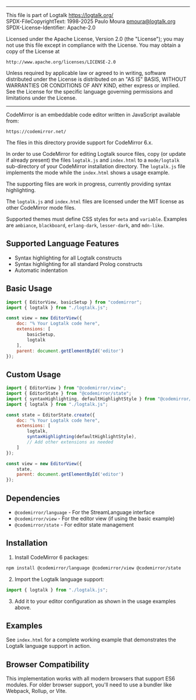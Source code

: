 ________________________________________________________________________

This file is part of Logtalk <https://logtalk.org/>  
SPDX-FileCopyrightText: 1998-2025 Paulo Moura <pmoura@logtalk.org>  
SPDX-License-Identifier: Apache-2.0

Licensed under the Apache License, Version 2.0 (the "License");
you may not use this file except in compliance with the License.
You may obtain a copy of the License at

    http://www.apache.org/licenses/LICENSE-2.0

Unless required by applicable law or agreed to in writing, software
distributed under the License is distributed on an "AS IS" BASIS,
WITHOUT WARRANTIES OR CONDITIONS OF ANY KIND, either express or implied.
See the License for the specific language governing permissions and
limitations under the License.
________________________________________________________________________


CodeMirror is an embeddable code editor written in JavaScript available from:

	https://codemirror.net/

The files in this directory provide support for CodeMirror 6.x.

In order to use CodeMirror for editing Logtalk source files, copy (or update
if already present) the files `logtalk.js` and `index.html` to a `mode/logtalk`
sub-directory of your CodeMirror installation directory. The `logtalk.js` file
implements the mode while the `index.html` shows a usage example.

The supporting files are work in progress, currently providing syntax
highlighting.

The `logtalk.js` and `index.html` files are licensed under the MIT license
as other CodeMirror mode files.

Supported themes must define CSS styles for `meta` and `variable`. Examples
are `ambiance`, `blackboard`, `erlang-dark`, `lesser-dark`, and `mdn-like`.

Supported Language Features
---------------------------

- Syntax highlighting for all Logtalk constructs
- Syntax highlighting for all standard Prolog constructs
- Automatic indentation

Basic Usage
-----------

```javascript
import { EditorView, basicSetup } from "codemirror";
import { logtalk } from "./logtalk.js";

const view = new EditorView({
    doc: "% Your Logtalk code here",
    extensions: [
        basicSetup,
        logtalk
    ],
    parent: document.getElementById('editor')
});
```

Custom Usage
------------

```javascript
import { EditorView } from "@codemirror/view";
import { EditorState } from "@codemirror/state";
import { syntaxHighlighting, defaultHighlightStyle } from "@codemirror/language";
import { logtalk } from "./logtalk.js";

const state = EditorState.create({
    doc: "% Your Logtalk code here",
    extensions: [
        logtalk,
        syntaxHighlighting(defaultHighlightStyle),
        // Add other extensions as needed
    ]
});

const view = new EditorView({
    state,
    parent: document.getElementById('editor')
});
```

Dependencies
------------

- `@codemirror/language` - For the StreamLanguage interface
- `@codemirror/view` - For the editor view (if using the basic example)
- `@codemirror/state` - For editor state management

Installation
------------

1. Install CodeMirror 6 packages:

```bash
npm install @codemirror/language @codemirror/view @codemirror/state
```

2. Import the Logtalk language support:

```javascript
import { logtalk } from "./logtalk.js";
```

3. Add it to your editor configuration as shown in the usage examples above.

Examples
--------

See `index.html` for a complete working example that demonstrates the Logtalk
language support in action.

Browser Compatibility
---------------------

This implementation works with all modern browsers that support ES6 modules.
For older browser support, you'll need to use a bundler like Webpack, Rollup,
or Vite.
